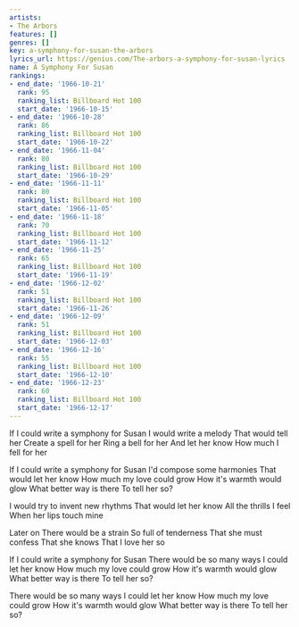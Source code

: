 ```yaml
---
artists:
- The Arbors
features: []
genres: []
key: a-symphony-for-susan-the-arbors
lyrics_url: https://genius.com/The-arbors-a-symphony-for-susan-lyrics
name: A Symphony For Susan
rankings:
- end_date: '1966-10-21'
  rank: 95
  ranking_list: Billboard Hot 100
  start_date: '1966-10-15'
- end_date: '1966-10-28'
  rank: 86
  ranking_list: Billboard Hot 100
  start_date: '1966-10-22'
- end_date: '1966-11-04'
  rank: 80
  ranking_list: Billboard Hot 100
  start_date: '1966-10-29'
- end_date: '1966-11-11'
  rank: 80
  ranking_list: Billboard Hot 100
  start_date: '1966-11-05'
- end_date: '1966-11-18'
  rank: 70
  ranking_list: Billboard Hot 100
  start_date: '1966-11-12'
- end_date: '1966-11-25'
  rank: 65
  ranking_list: Billboard Hot 100
  start_date: '1966-11-19'
- end_date: '1966-12-02'
  rank: 51
  ranking_list: Billboard Hot 100
  start_date: '1966-11-26'
- end_date: '1966-12-09'
  rank: 51
  ranking_list: Billboard Hot 100
  start_date: '1966-12-03'
- end_date: '1966-12-16'
  rank: 55
  ranking_list: Billboard Hot 100
  start_date: '1966-12-10'
- end_date: '1966-12-23'
  rank: 60
  ranking_list: Billboard Hot 100
  start_date: '1966-12-17'
---
```

If I could write a symphony for Susan
I would write a melody
That would tell her
Create a spell for her
Ring a bell for her
And let her know
How much I fell for her

If I could write a symphony for Susan
I'd compose some harmonies
That would let her know
How much my love could grow
How it's warmth would glow
What better way is there
To tell her so?

I would try to invent new rhythms
That would let her know
All the thrills I feel
When her lips touch mine

Later on
There would be a strain
So full of tenderness
That she must confess
That she knows
That I love her so

If I could write a symphony for Susan
There would be so many ways
I could let her know
How much my love could grow
How it's warmth would glow
What better way is there
To tell her so?

There would be so many ways
I could let her know
How much my love could grow
How it's warmth would glow
What better way is there
To tell her so?

